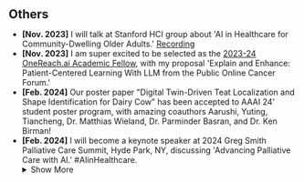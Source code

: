 <h2 id="others" style="margin: 20px 0px 10px;">Others</h2>

<ul>
<li><strong>[Nov. 2023]</strong> I will talk at Stanford HCI group about 'AI in Healthcare for Community-Dwelling Older Adults.' <a href= "https://youtu.be/0BF63qKealI">Recording</a></li>
<li><strong>[Nov. 2023]</strong> I am super excited to be selected as the <a href="https://onereach.ai/academic-fellowship/">2023-24 OneReach.ai Academic Fellow</a>, with my proposal 'Explain and Enhance: Patient-Centered Learning With LLM from the Public Online Cancer Forum.' </li>
<li><strong>[Feb. 2024]</strong> Our poster paper "Digital Twin-Driven Teat Localization and Shape Identification for Dairy Cow" has been accepted to AAAI 24' student poster program, with amazing coauthors Aarushi, Yuting, Tiancheng, Dr. Matthias Wieland, Dr. Parminder Basran, and Dr. Ken Birman!</li>
<li><strong>[Feb. 2024]</strong> I will become a keynote speaker at 2024 Greg Smith Palliative Care Summit, Hyde Park, NY, discussing 'Advancing Palliative Care with AI.' #AIinHealthcare.</li>
  
<details>
  <summary>Show More</summary>
  <li><strong>[Oct. 2023]</strong> Our poster paper about shared decision-making (SDM) for aging populations in chronic disease is accepted to CSCW 2023.</li>
  <li><strong>[Sep. 2023]</strong> I was accepted to 2023 Google CSRMP Fellow :))) Excited about this opportunity!  </li>
  <li><strong>[Aug. 2023]</strong> Our department graduate student association received $2500 service funding for Fall 2023!</li>
  <li><strong>[Jun. 2023]</strong> I was accepted to 2023 WHO/Cochrane/Cornell University Summer Institute and received fellowship from Human Centered Design Department ($1500).</li>
  <li><strong>[Apr. 2023]</strong> I received fundings from Cornell Institute for Healthy Futures (CIHF) Research Grant ($500) and will be in Mexico City for EDRA 2023!</li>
</details>

</ul>
